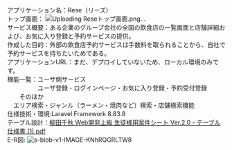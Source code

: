 アプリケーション名：Rese（リーズ）  
トップ画面：
![Uploading Reseトップ画面.png…]()  
サービス概要：ある企業のグループ会社の全国の飲食店の一覧画面と店舗詳細および、お気に入り登録と予約サービスの提供。  
作成した目的：外部の飲食店予約サービスは手数料を取られることから、自社で予約サービスを持ちたいためである。  
アプリケーションURL：まだ、デプロイしていないため、ローカル環境のみです。  
機能一覧：ユーザ側サービス  
　　　　　ユーザ登録・ログインページ・お気に入り登録・予約受付登録  
     　　そのほか  
       　エリア検索・ジャンル（ラーメン・焼肉など）検索・店舗検索機能  
仕様技術・環境:Laravel Framework 8.83.8  
テーブル設計：[柳田千秋 Web開発上級 生徒様用案件シート Ver.2.0  - テーブル仕様書 (1).pdf](https://github.com/user-attachments/files/17609902/Web.Ver.2.0.-.1.pdf)  
E-R図:
![s-blob-v1-IMAGE-KNhRQGRLTW8](https://github.com/user-attachments/assets/adf1e120-dd6a-4a8b-93c2-e8bb5a3269a4)
